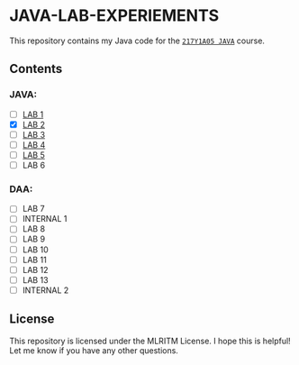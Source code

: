 # JAVA-LAB-EXPERIEMENTS
This repository contains my Java code for the [`217Y1A05 JAVA`](https://github.com/srinu2003/217Y1A05C0-JAVA) course.

## Contents
### JAVA:
- [ ] [LAB 1](LAB%202)
- [x] [LAB 2](LAB%202)
- [ ] [LAB 3](LAB%203)
- [ ] [LAB 4](LAB%204)
- [ ] [LAB 5](LAB%205)
- [ ] LAB 6
### DAA:
- [ ] LAB 7
- [ ] INTERNAL 1
- [ ] LAB 8
- [ ] LAB 9
- [ ] LAB 10
- [ ] LAB 11
- [ ] LAB 12
- [ ] LAB 13
- [ ] INTERNAL 2
## License

This repository is licensed under the MLRITM License.
I hope this is helpful! Let me know if you have any other questions.
